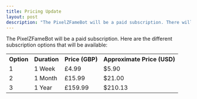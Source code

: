 ```yaml
---
title: Pricing Update
layout: post
description: "The PixelZFameBot will be a paid subscription. There will be three different subscription options. A 1 week subscription which will cost £4.99 (~$5.90), a 1 month subscription which will cost £15.99 (~$21) and 1 year subscription which will cost £159.99 (~$210.13)"
---
```


The PixelZFameBot will be a paid subscription. Here are the different subscription options that will be available:

<table>
	<tr>
		<th>Option</th>
		<th>Duration</th>
		<th>Price (GBP)</th>
		<th>Approximate Price (USD)</th>
	</tr>
	<tr>
		<td>1</td>
		<td>1 Week</td>
		<td>£4.99</td>
		<td>$5.90</td>
	</tr>
	<tr>
		<td>2</td>
		<td>1 Month</td>
		<td>£15.99</td>
		<td>$21.00</td>
	</tr>
	<tr>
		<td>3</td>
		<td>1 Year</td>
		<td>£159.99</td>
		<td>$210.13</td>
	</tr>
</table>